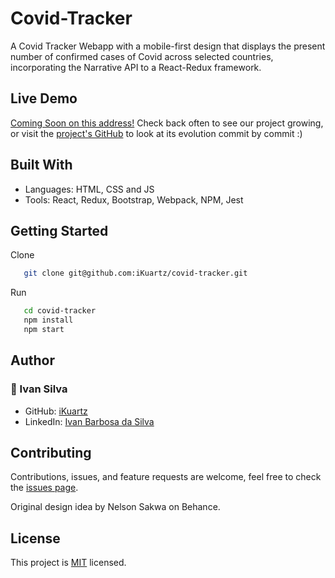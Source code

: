 # Covid-Tracker
A Covid Tracker Webapp with a mobile-first design that displays the present number of confirmed cases of Covid across selected countries, incorporating the Narrative API to a React-Redux framework.

<!-- ![screenshot](src/assets/screenshot.png) -->

## Live Demo

[Coming Soon on this address!](https://covid-tracker-microverse-project.netlify.app/) Check back often to see our project growing, or
visit the [project's GitHub](https://github.com/iKuartz/covid-tracker) to look at its evolution commit by commit :)

## Built With

- Languages: HTML, CSS and JS
- Tools: React, Redux, Bootstrap, Webpack, NPM, Jest

## Getting Started

Clone

```sh
   git clone git@github.com:iKuartz/covid-tracker.git
```

Run

```sh
   cd covid-tracker
   npm install
   npm start
```
## Author

### 👤 Ivan Silva
- GitHub: [iKuartz](https://github.com/iKuartz)
- LinkedIn: [Ivan Barbosa da Silva](https://www.linkedin.com/in/ivan-silva-a47058b3/)

## Contributing

Contributions, issues, and feature requests are welcome, feel free to check the [issues page](../../issues/).

Original design idea by Nelson Sakwa on Behance.

## License

This project is [MIT](LICENSE) licensed.